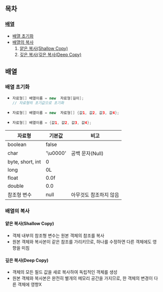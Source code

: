 ## 목차
### [배열](#배열)

- [배열 초기화](#배열-초기화)
- [배열의 복사](#배열의-복사)
    1. [얕은 복사(Shallow Copy)](#얕은-복사shallow-copy)
    2. [깊은 복사(깊은 복사(Deep Copy)](#깊은-복사deep-copy)

## 배열

### 배열 초기화

- ```java
  자료형[] 배열이름 = new  자료형[길이];
  // 자료형의 초기값으로 초기화
  ```
- ```java
  자료형[] 배열이름 = new  자료형[] {값1, 값2, 값3, 값4};
  ```
- ```java
  자료형[] 배열이름 = {값1, 값2, 값3, 값4};
  ```

|자료형|기본값|비고|
|---|---|---|
|boolean|false||
|char|'\u0000'|공백 문자(Null)|
|byte, short, int|0||
|long|0L||
|float|0.0f||
|double|0.0||
|참조형 변수|null|아무것도 참조하지 않음|

### 배열의 복사

#### 얕은 복사(Shallow Copy)

- 객체 내부의 참조형 변수는 원본 객체의 참조를 복사
- 원본 객체와 복사본이 같은 참조를 가리키므로, 하나를 수정하면 다른 객체에도 영향을 미침

#### 깊은 복사(Deep Copy)

- 객체의 모든 필드 값을 새로 복사하여 독립적인 객체를 생성
- 원본 객체와 복사본은 완전히 별개의 메모리 공간을 가지므로, 한 객체의 변경이 다른 객체에 영향X